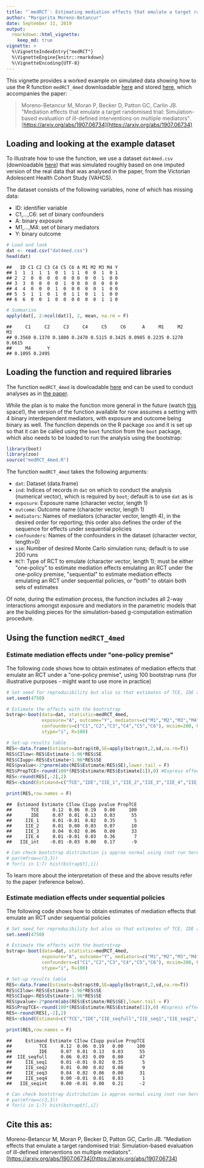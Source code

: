 ```yaml
---
title: "`medRCT`: Estimating mediation effects that emulate a target randomized controlled trial (RCT)"
author: "Margarita Moreno-Betancur"
date: September 11, 2019
output: 
  rmarkdown::html_vignette:
    keep_md: true
vignette: >
  %\VignetteIndexEntry{"medRCT"}
  %\VignetteEngine{knitr::rmarkdown}
  %\VignetteEncoding{UTF-8}
---
```

  
This vignette provides a worked example on simulated data showing how to use the R function `medRCT_4med` downloadable [here](https://raw.githack.com/moreno-betancur/medRCT/master/medRCT_4med.R) and stored [here](https://github.com/moreno-betancur/medRCT), which accompanies the paper: 

>Moreno-Betancur M, Moran P, Becker D, Patton GC, Carlin JB. "Mediation effects that emulate a target randomised trial: Simulation-based evaluation of ill-defined interventions on multiple mediators". [https://arxiv.org/abs/1907.06734](https://arxiv.org/abs/1907.06734)


## Loading and looking at the example dataset

To illustrate how to use the function, we use a dataset `dat4med.csv` (downloadable [here](https://raw.githack.com/moreno-betancur/medRCT/master/dat4med.csv)) that was simulated roughly based on one imputed version of the real data that was analysed in the paper, from the Victorian Adolescent Health Cohort Study (VAHCS).
  
The dataset consists of the following variables, none of which has missing data:

* ID: identifier variable 
* C1,...,C6: set of binary confounders
* A: binary exposure
* M1,...,M4: set of binary mediators
* Y: binary outcome


```r
# Load and look
dat <- read.csv("dat4med.csv")
head(dat)
```

```
##   ID C1 C2 C3 C4 C5 C6 A M1 M2 M3 M4 Y
## 1  1  1  1  1  0  1  1 1  0  0  1  0 1
## 2  2  0  0  0  0  0  0 0  0  0  1  0 0
## 3  3  0  0  0  0  1  0 0  0  0  0  0 0
## 4  4  0  0  0  1  0  0 0  0  0  1  0 0
## 5  5  1  1  0  1  0  1 1  0  1  1  0 0
## 6  6  0  0  1  0  0  0 0  0  0  1  1 0
```

```r
# Summarise
apply(dat[, 2:ncol(dat)], 2, mean, na.rm = F)
```

```
##     C1     C2     C3     C4     C5     C6      A     M1     M2     M3 
## 0.3560 0.1370 0.1800 0.2470 0.5115 0.3425 0.0985 0.2235 0.1270 0.6615 
##     M4      Y 
## 0.1095 0.2495
```

## Loading the function and required libraries

The function `medRCT_4med` is dowloadable [here](https://raw.githack.com/moreno-betancur/medRCT/master/medRCT_4med.R) and can be used to conduct analyses as in [the paper](https://arxiv.org/abs/1907.06734). 

While the plan is to make the function more general in the future (watch [this](https://github.com/moreno-betancur/medRCT) space!), the version of the function available for now assumes a setting with 4 binary interdependent mediators, with exposure and outcome being binary as well. The function depends on the R package `zoo` and it is set up so that it can be called using the `boot` function from the `boot` package, which also needs to be loaded to run the analysis using the bootstrap: 


```r
library(boot)
library(zoo)
source("medRCT_4med.R")
```

The function `medRCT_4med` takes the following arguments:

* `dat`: Dataset (data.frame)
* `ind`: Indices of records in `dat` on which to conduct the analysis (numerical vector), which is required by `boot`; default is to use `dat` as is
* `exposure`: Exposure name (character vector, length 1)
* `outcome`: Outcome name (character vector, length 1)
* `mediators`: Names of mediators (character vector, length 4), in the desired order for reporting; this order also defines the order of the sequence for effects under sequential policies
* `confounders`: Names of the confounders in the dataset (character vector, length>0)
* `sim`: Number of desired Monte Carlo simulation runs; default is to use 200 runs
* `RCT`: Type of RCT to emulate (character vector, length 1); must be either "one-policy" to estimate mediation effects emulating an RCT under the one-policy premise,  "sequential" to estimate mediation effects emulating an RCT under sequential policies, or "both" to obtain both sets of estimates

Of note, during the estimation process, the function includes all 2-way interactions amongst exposure and mediators in the parametric models that are the building pieces for the simulation-based g-computation estimation procedure. 

## Using the function `medRCT_4med` 

### Estimate mediation effects under "one-policy premise"

The following code shows how to obtain estimates of mediation effects that emulate an RCT under a "one-policy premise", using 100 bootstrap runs (for illustrative purposes - might want to use more in practice)

```r
# Set seed for reproducibility but also so that estimates of TCE, IDE and IIE_1/IIE_seq1 obtained using either of the two RCT options ("one-policy" or "sequential") coincide
set.seed(4750) 

# Estimate the effects with the bootrstrap
bstrap<-boot(data=dat, statistic=medRCT_4med, 
             exposure="A", outcome="Y", mediators=c("M1","M2","M3","M4"),
             confounders=c("C1","C2","C3","C4","C5","C6"), mcsim=200, RCT="one-policy",
             stype="i", R=100)

# Set-up results table
RES<-data.frame(Estimate=bstrap$t0,SE=apply(bstrap$t,2,sd,na.rm=T))
RES$CIlow<-RES$Estimate-1.96*RES$SE
RES$CIupp<-RES$Estimate+1.96*RES$SE
RES$pvalue<-2*pnorm(abs(RES$Estimate/RES$SE),lower.tail = F)
RES$PropTCE<-round(100*(RES$Estimate/RES$Estimate[1]),0) #Express effects as a proportion of the TCE
RES<-round(RES[,-2],2)
RES<-cbind(Estimand=c("TCE","IDE","IIE_1","IIE_2","IIE_3","IIE_4","IIE_int"),RES)

print(RES,row.names = F)
```

```
##  Estimand Estimate CIlow CIupp pvalue PropTCE
##       TCE     0.12  0.06  0.19   0.00     100
##       IDE     0.07  0.01  0.13   0.03      55
##     IIE_1     0.01 -0.01  0.02   0.35       5
##     IIE_2     0.01  0.00  0.03   0.07      10
##     IIE_3     0.04  0.02  0.06   0.00      33
##     IIE_4     0.01 -0.01  0.03   0.36       7
##   IIE_int    -0.01 -0.03  0.00   0.17      -9
```

```r
# Can check bootstrap distribution is approx normal using (not run here)
# par(mfrow=c(3,3))
# for(i in 1:7) hist(bstrap$t[,i])
```

To learn more about the interpretation of these and the above results refer to the paper (reference below).

### Estimate mediation effects under sequential policies

The following code shows how to obtain estimates of mediation effects that emulate an RCT under sequential policies

```r
# Set seed for reproducibility but also so that estimates of TCE, IDE and IIE_1/IIE_seq1 obtained using either of the two RCT options ("one-policy" or "sequential") coincide
set.seed(4750) 

# Estimate the effects with the bootrstrap
bstrap<-boot(data=dat, statistic=medRCT_4med, 
             exposure="A", outcome="Y", mediators=c("M1","M2","M3","M4"),
             confounders=c("C1","C2","C3","C4","C5","C6"), mcsim=200, RCT="sequential",
             stype="i", R=100)

# Set-up results table
RES<-data.frame(Estimate=bstrap$t0,SE=apply(bstrap$t,2,sd,na.rm=T))
RES$CIlow<-RES$Estimate-1.96*RES$SE
RES$CIupp<-RES$Estimate+1.96*RES$SE
RES$pvalue<-2*pnorm(abs(RES$Estimate/RES$SE),lower.tail = F)
RES$PropTCE<-round(100*(RES$Estimate/RES$Estimate[1]),0) #Express effects as a proportion of the TCE
RES<-round(RES[,-2],2)
RES<-cbind(Estimand=c("TCE","IDE","IIE_seqfull","IIE_seq1","IIE_seq2","IIE_seq3","IIE_seq4","IIE_seqint"),RES)

print(RES,row.names = F)
```

```
##     Estimand Estimate CIlow CIupp pvalue PropTCE
##          TCE     0.12  0.06  0.19   0.00     100
##          IDE     0.07  0.01  0.13   0.03      55
##  IIE_seqfull     0.06  0.03  0.09   0.00      47
##     IIE_seq1     0.01 -0.01  0.02   0.35       5
##     IIE_seq2     0.01  0.00  0.02   0.08       9
##     IIE_seq3     0.04  0.02  0.06   0.00      31
##     IIE_seq4     0.00 -0.01  0.01   0.83       1
##   IIE_seqint     0.00 -0.01  0.00   0.21      -2
```

```r
# Can check bootstrap distribution is approx normal using (not run here)
# par(mfrow=c(3,3))
# for(i in 1:7) hist(bstrap$t[,i])
```



## Cite this as:

Moreno-Betancur M, Moran P, Becker D, Patton GC, Carlin JB. "Mediation effects that emulate a target randomised trial: Simulation-based evaluation of ill-defined interventions on multiple mediators". [https://arxiv.org/abs/1907.06734](https://arxiv.org/abs/1907.06734)



